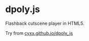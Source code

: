
# dpoly.js

Flashback cutscene player in HTML5.

Try from [cyxx.github.io/dpoly_js](http://cyxx.github.io/dpoly_js)

